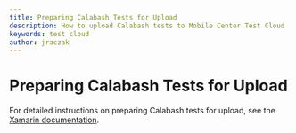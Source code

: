 ```yaml
---
title: Preparing Calabash Tests for Upload
description: How to upload Calabash tests to Mobile Center Test Cloud
keywords: test cloud
author: jraczak
---
```


# Preparing Calabash Tests for Upload

For detailed instructions on preparing Calabash tests for upload,
see the [Xamarin documentation](https://developer.xamarin.com/guides/testcloud/calabash/).
